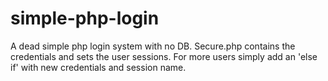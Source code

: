 # simple-php-login

A dead simple php login system with no DB. Secure.php contains the credentials and sets the user sessions. For more users simply add an 'else if' with new credentials and session name. 